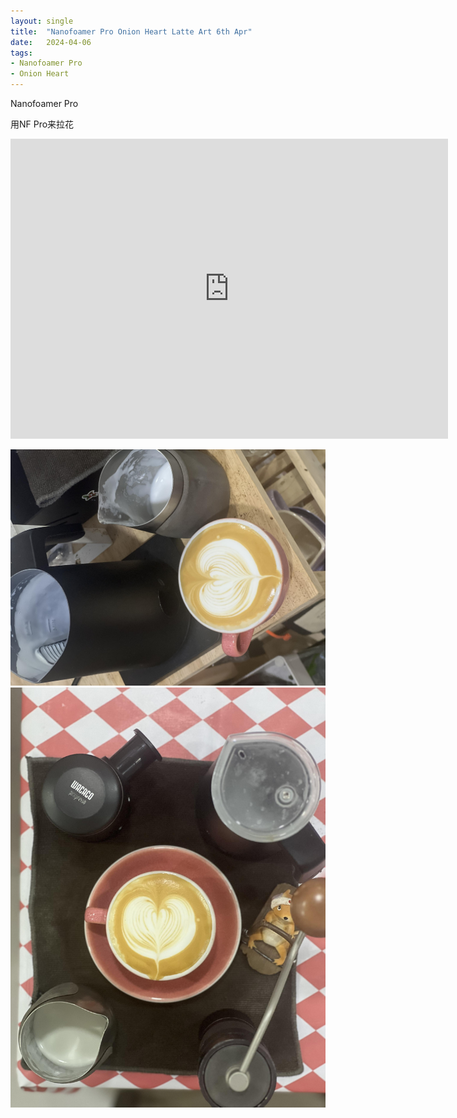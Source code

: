 ```yaml
---
layout: single
title:  "Nanofoamer Pro Onion Heart Latte Art 6th Apr"
date:   2024-04-06
tags:
- Nanofoamer Pro
- Onion Heart
---
```


Nanofoamer Pro 

用NF Pro来拉花


<div class="embed-container">
  <iframe
      src="https://www.youtube.com/embed/mxy_JWSf2HY"
      width="700"
      height="480"
      frameborder="0"
      allowfullscreen="true">
  </iframe>
</div>


![](/assets/img/2024/04/06/IMG_5235.jpg)
![](/assets/img/2024/04/06/IMG_5237.jpg)
